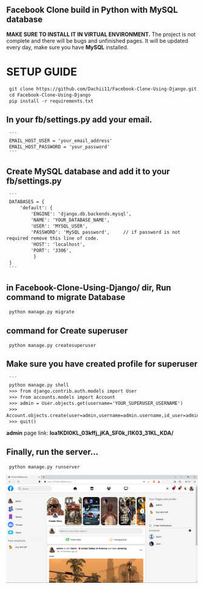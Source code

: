 ## Facebook Clone build in Python with MySQL database
**MAKE SURE TO INSTALL IT IN VIRTUAL ENVIRONMENT.**
The project is not complete and there will be bugs and unfinished pages.
It will be updated every day, make sure you have **MySQL** installed.

# SETUP GUIDE
     git clone https://github.com/Dachii11/Facebook-Clone-Using-Django.git
     cd Facebook-Clone-Using-Django
     pip install -r requirements.txt

## In your fb/settings.py add your email.
     ```
     EMAIL_HOST_USER = 'your_email_address'
     EMAIL_HOST_PASSWORD = 'your_password'
     ```

## Create MySQL database and add it to your fb/settings.py
     ```
     DATABASES = {
         'default': {
             'ENGINE': 'django.db.backends.mysql',
             'NAME': 'YOUR_DATABASE_NAME',
             'USER': 'MYSQL_USER',
             'PASSWORD': 'MySQL password',     // if password is not required remove this line of code.
             'HOST': 'localhost',
             'PORT': '3306',
              }
     }
     ```
## in Facebook-Clone-Using-Django/ dir, Run command to migrate Database
     python manage.py migrate
     
## command for Create superuser
     python manage.py createsuperuser

## Make sure you have created profile for superuser
     ```
     python manage.py shell
     >>> from django.contrib.auth.models import User
     >>> from accounts.models import Account
     >>> admin = User.objects.get(username='YOUR_SUPERUSER_USERNAME')
     >>> Account.objects.create(user=admin,username=admin.username,id_user=admin.id)
     >>> quit()

**admin** page link: **loa1KDl0KL_03kffj_jKA_SF0k_l1K03_31KL_KDA/**

## Finally, run the server...
     python manage.py runserver
     
![My Image](FB.png)
